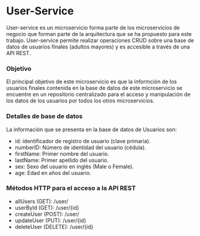 # User-Service

User-service es un microservicio forma parte de los microservicios de negocio que forman parte de la arquitectura que se ha propuesto para este trabajo. User-service permite realizar operaciones CRUD sobre una base de datos de usuarios finales (adultos mayores) y es accesible a través de una API REST.

### Objetivo
El principal objetivo de este microservicio es que la informción de los usuarios finales contenida en la base de datos de este microservicio se encuentre en un repositorio centralizado para el acceso y manipulación de los datos de los usuarios por todos los otros microservicios.

### Detalles de base de datos
La información que se presenta en la base de datos de Usuarios son:
  * id: identificador de registro de usuario (clave primaria).
  * numberID: Número de identidad del usuario (cédula).
  * firstName: Primer nombre del usuario.
  * lastName: Primer apellido del usuario.
  * sex: Sexo del usuario en inglés (Male o Female).
  * age: Edad en años del usuario.

### Métodos HTTP para el acceso a la API REST
  * allUsers (GET): /user/
  * userById (GET): /user/{id}
  * createUser (POST): /user/
  * updateUser (PUT): /user/{id}
  * deleteUser (DELETE): /user/{id}
